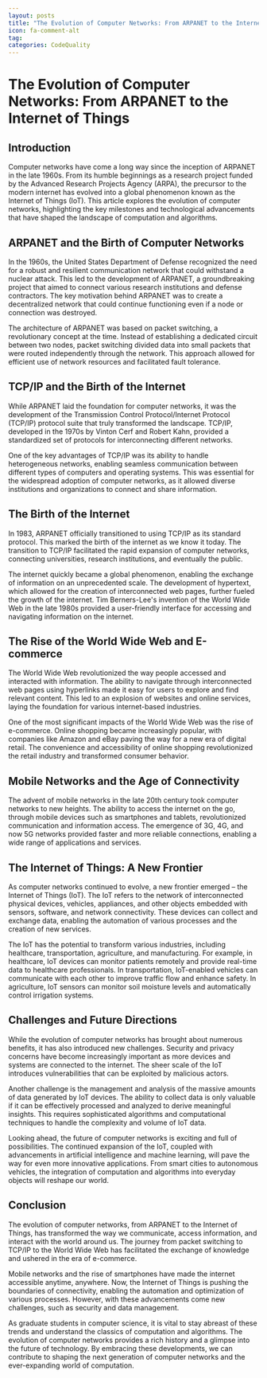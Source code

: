 ```yaml
---
layout: posts
title: "The Evolution of Computer Networks: From ARPANET to the Internet of Things"
icon: fa-comment-alt
tag:
categories: CodeQuality
---
```



# The Evolution of Computer Networks: From ARPANET to the Internet of Things

## Introduction

Computer networks have come a long way since the inception of ARPANET in the late 1960s. From its humble beginnings as a research project funded by the Advanced Research Projects Agency (ARPA), the precursor to the modern internet has evolved into a global phenomenon known as the Internet of Things (IoT). This article explores the evolution of computer networks, highlighting the key milestones and technological advancements that have shaped the landscape of computation and algorithms.

## ARPANET and the Birth of Computer Networks

In the 1960s, the United States Department of Defense recognized the need for a robust and resilient communication network that could withstand a nuclear attack. This led to the development of ARPANET, a groundbreaking project that aimed to connect various research institutions and defense contractors. The key motivation behind ARPANET was to create a decentralized network that could continue functioning even if a node or connection was destroyed.

The architecture of ARPANET was based on packet switching, a revolutionary concept at the time. Instead of establishing a dedicated circuit between two nodes, packet switching divided data into small packets that were routed independently through the network. This approach allowed for efficient use of network resources and facilitated fault tolerance.

## TCP/IP and the Birth of the Internet

While ARPANET laid the foundation for computer networks, it was the development of the Transmission Control Protocol/Internet Protocol (TCP/IP) protocol suite that truly transformed the landscape. TCP/IP, developed in the 1970s by Vinton Cerf and Robert Kahn, provided a standardized set of protocols for interconnecting different networks.

One of the key advantages of TCP/IP was its ability to handle heterogeneous networks, enabling seamless communication between different types of computers and operating systems. This was essential for the widespread adoption of computer networks, as it allowed diverse institutions and organizations to connect and share information.

## The Birth of the Internet

In 1983, ARPANET officially transitioned to using TCP/IP as its standard protocol. This marked the birth of the internet as we know it today. The transition to TCP/IP facilitated the rapid expansion of computer networks, connecting universities, research institutions, and eventually the public.

The internet quickly became a global phenomenon, enabling the exchange of information on an unprecedented scale. The development of hypertext, which allowed for the creation of interconnected web pages, further fueled the growth of the internet. Tim Berners-Lee's invention of the World Wide Web in the late 1980s provided a user-friendly interface for accessing and navigating information on the internet.

## The Rise of the World Wide Web and E-commerce

The World Wide Web revolutionized the way people accessed and interacted with information. The ability to navigate through interconnected web pages using hyperlinks made it easy for users to explore and find relevant content. This led to an explosion of websites and online services, laying the foundation for various internet-based industries.

One of the most significant impacts of the World Wide Web was the rise of e-commerce. Online shopping became increasingly popular, with companies like Amazon and eBay paving the way for a new era of digital retail. The convenience and accessibility of online shopping revolutionized the retail industry and transformed consumer behavior.

## Mobile Networks and the Age of Connectivity

The advent of mobile networks in the late 20th century took computer networks to new heights. The ability to access the internet on the go, through mobile devices such as smartphones and tablets, revolutionized communication and information access. The emergence of 3G, 4G, and now 5G networks provided faster and more reliable connections, enabling a wide range of applications and services.

## The Internet of Things: A New Frontier

As computer networks continued to evolve, a new frontier emerged – the Internet of Things (IoT). The IoT refers to the network of interconnected physical devices, vehicles, appliances, and other objects embedded with sensors, software, and network connectivity. These devices can collect and exchange data, enabling the automation of various processes and the creation of new services.

The IoT has the potential to transform various industries, including healthcare, transportation, agriculture, and manufacturing. For example, in healthcare, IoT devices can monitor patients remotely and provide real-time data to healthcare professionals. In transportation, IoT-enabled vehicles can communicate with each other to improve traffic flow and enhance safety. In agriculture, IoT sensors can monitor soil moisture levels and automatically control irrigation systems.

## Challenges and Future Directions

While the evolution of computer networks has brought about numerous benefits, it has also introduced new challenges. Security and privacy concerns have become increasingly important as more devices and systems are connected to the internet. The sheer scale of the IoT introduces vulnerabilities that can be exploited by malicious actors.

Another challenge is the management and analysis of the massive amounts of data generated by IoT devices. The ability to collect data is only valuable if it can be effectively processed and analyzed to derive meaningful insights. This requires sophisticated algorithms and computational techniques to handle the complexity and volume of IoT data.

Looking ahead, the future of computer networks is exciting and full of possibilities. The continued expansion of the IoT, coupled with advancements in artificial intelligence and machine learning, will pave the way for even more innovative applications. From smart cities to autonomous vehicles, the integration of computation and algorithms into everyday objects will reshape our world.

## Conclusion

The evolution of computer networks, from ARPANET to the Internet of Things, has transformed the way we communicate, access information, and interact with the world around us. The journey from packet switching to TCP/IP to the World Wide Web has facilitated the exchange of knowledge and ushered in the era of e-commerce.

Mobile networks and the rise of smartphones have made the internet accessible anytime, anywhere. Now, the Internet of Things is pushing the boundaries of connectivity, enabling the automation and optimization of various processes. However, with these advancements come new challenges, such as security and data management.

As graduate students in computer science, it is vital to stay abreast of these trends and understand the classics of computation and algorithms. The evolution of computer networks provides a rich history and a glimpse into the future of technology. By embracing these developments, we can contribute to shaping the next generation of computer networks and the ever-expanding world of computation.